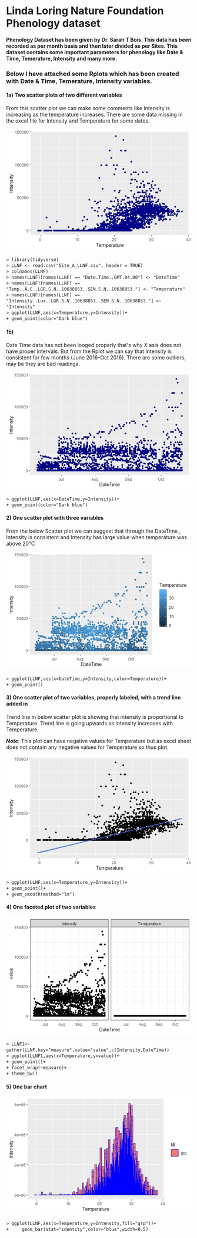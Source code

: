 # Linda Loring Nature Foundation Phenology dataset
                                         
**Phenology Dataset has been given by Dr. Sarah T Bois. This data has been recorded as per month basis and then later divided as per Sites.
This dataset contains some important parameters for phenology like Date & Time, Temerature, Intensity and many more.**

### Below I have attached some Rplots which has been created with Date & Time, Temerature, Intensity variables.

#### 1a) Two scatter plots of two different variables

From this scatter plot we can make some comments like Intensity is increasing as the temperature increases. There are some data missing in the excel file for Intensity and Temperature for some dates.

![](https://github.com/dhwani1403/LLNF_Data/blob/master/Rplot_1a.jpeg)
```
> library(tidyverse)
> LLNF <- read.csv("Site_A_LLNF.csv", header = TRUE)
> colnames(LLNF)
> names(LLNF)[names(LLNF) == "Date.Time..GMT.04.00"] <- "DateTime"
> names(LLNF)[names(LLNF) == "Temp..Â.C..LGR.S.N..10638853..SEN.S.N..10638853."] <- "Temperature"
> names(LLNF)[names(LLNF) == "Intensity..Lux..LGR.S.N..10638853..SEN.S.N..10638853."] <- "Intensity"
> ggplot(LLNF,aes(x=Temperature,y=Intensity))+
+ geom_point(color="Dark blue")
```
#### 1b)
Date Time data has not been looged properly that's why X asis does not have proper intervals. But from the Rplot we can say that Intensity is consistent for few months (June 2016-Oct 2016). There are some outliers, may be they are bad readings.


![](https://github.com/dhwani1403/LLNF_Data/blob/master/Rplot_1b_1.jpeg)
```
> ggplot(LLNF,aes(x=DateTime,y=Intensity))+
+ geom_point(color="Dark blue")
```
#### 2) One scatter plot with three variables

From the below Scatter plot we can suggest that through the DateTime , Intensity is consistent and Intensity has large value when temperature was above 20°C

![](https://github.com/dhwani1403/LLNF_Data/blob/master/Rplot_2_1.jpeg)
```
> ggplot(LLNF,aes(x=DateTime,y=Intensity,color=Temperature))+
+ geom_point()
```
#### 3) One scatter plot of two variables, properly labeled, with a trend line added in

Trend line in below scatter plot is showing that intensity is proportional to Temperature. Trend line is going upwards as Intensity increases with Temperature.

**_Note_**: This plot can have negative values for Temperature but as excel sheet does not contain any negative values for Temperature so thus plot.

![](https://github.com/dhwani1403/LLNF_Data/blob/master/Rplot_3.jpeg)
```
> ggplot(LLNF,aes(x=Temperature,y=Intensity))+
+ geom_point()+
+ geom_smooth(method="lm")
```

#### 4) One faceted plot of two variables



![](https://github.com/dhwani1403/LLNF_Data/blob/master/Rplot_4_1.jpeg)
```
> LLNF1<-gather(LLNF,key="measure",value="value",c(Intensity,DateTime))
> ggplot(LLNF1,aes(x=Temperature,y=value))+
+ geom_point()+
+ facet_wrap(~measure)+
+ theme_bw()
```
#### 5) One bar chart

![](https://github.com/dhwani1403/LLNF_Data/blob/master/Rplot_5.jpeg)
```
> ggplot(LLNF,aes(x=Temperature,y=Intensity,fill="grp"))+
+     geom_bar(stat="identity",color="blue",width=0.5)
```
